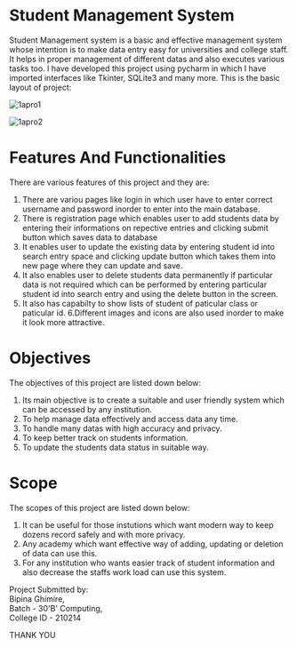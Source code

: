 # Student Management System
Student Management system is a basic and effective management system whose intention is to make data entry easy for universities and college staff. It helps in proper management of different datas and also executes various tasks too. I have developed this project using pycharm in which I have imported interfaces like Tkinter, SQLite3 and many more. This is the basic layout of project:

![1apro1](https://user-images.githubusercontent.com/82519341/135708535-e924dd2a-ff36-414a-bed0-0970144faf4b.PNG)

![1apro2](https://user-images.githubusercontent.com/82519341/135709453-2802fec0-d25e-4df2-a469-6a10be10a557.PNG)

# Features And Functionalities
There are various features of this project and they are:
1. There are variou pages like login in which user have to enter correct username and password inorder to enter into the main database.
2. There is registration page which enables user to add students data by entering their informations on repective entries and clicking submit button which saves data to database
3. It enables user to update the existing data by entering student id into search entry space and clicking update button which takes them into new page where they can update and save.
4. It also enables user to delete students data permanently if particular data is not required which can be performed by entering particular student id into search entry and using the delete button in the screen.
5. It also has capabilty to show lists of student of paticular class or paticular id.
6.Different images and icons are also used inorder to make it look more attractive.
# Objectives
The objectives of this project are listed down below:
1. Its main objective is to create a suitable and user friendly system which can be accessed by any institution.
2. To help manage data effectively and access data any time.
3. To handle many datas with high accuracy and privacy.
4. To keep better track on students information.
5. To update the students data status in suitable way.
# Scope
The scopes of this project are listed down below:
1. It can be useful for those instutions which want modern way to keep dozens record safely and with more privacy.
2. Any academy which want effective way of adding, updating or deletion of data can use this.
3. For any institution who wants easier track of student information and also decrease the staffs work load can use this system.
 
 Project Submitted by:   
 Bipina Ghimire,  
 Batch - 30'B' Computing,  
 College ID - 210214
     
  THANK YOU
